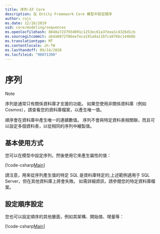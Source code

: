 ```yaml
---
title: 序列-EF Core
description: 在 Entity Framework Core 模型中設定順序
author: roji
ms.date: 12/18/2019
uid: core/modeling/sequences
ms.openlocfilehash: 8848a7237934091c1253ec61a37eea1c4326d1cb
ms.sourcegitcommit: abda0872f86eefeca191a9a11bfca976bc14468b
ms.translationtype: MT
ms.contentlocale: zh-TW
ms.lasthandoff: 09/14/2020
ms.locfileid: "90071390"
---
```

# <a name="sequences"></a>序列

> [!NOTE]  
> 序列是通常只有關係資料庫才支援的功能。 如果您使用非關係資料庫（例如 Cosmos），請查看您的資料庫檔案，以產生唯一值。

順序會在資料庫中產生唯一的連續數值。 序列不會與特定資料表相關聯，而且可以設定多個資料表，以從相同的序列中繪製值。

## <a name="basic-usage"></a>基本使用方式

您可以在模型中設定序列，然後使用它來產生屬性的值：

[!code-csharp[Main](../../../samples/core/Modeling/FluentAPI/Sequence.cs?name=Sequence&highlight=3,7)]

請注意，用來從序列產生值的特定 SQL 是資料庫特定的;上述範例適用于 SQL Server，但在其他資料庫上將會失敗。 如需詳細資訊，請參閱您的特定資料庫檔案。

## <a name="configuring-sequence-settings"></a>設定順序設定

您也可以設定順序的其他層面，例如其架構、開始值、增量等：

[!code-csharp[Main](../../../samples/core/Modeling/FluentAPI/SequenceConfiguration.cs?name=SequenceConfiguration&highlight=3-5)]
